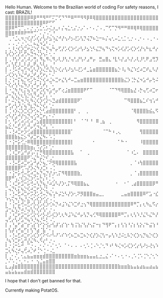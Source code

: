 Hello Human.
Welcome to the Brazilian world of coding
For safety reasons, I cast: BRAZIL!
⣿⣿⣿⣿⣿⣿⣿⡿⠿⡿⠛⠛⠻⠛⠋⠍⡉⢋⠙⠙⠛⠿⠛⠛⠻⠻⡿⠿⢿⣿⣿⣿⣿⣿⣿⣿⣿⣿⣿⣿⣿⣿⣿⣿⣿⣿⣿⣿⣿⣿⣿⣿⣿⣿⣿⣿⣿⣿⣿⣿⣿⠿⠟⠋⠋
⣿⡿⠿⠛⢉⠉⡀⠄⡐⢀⢂⣁⢂⡡⢌⡰⣀⠆⡌⢤⣁⢂⡌⡐⡠⠁⠄⠂⠄⡈⠠⢀⠉⢋⠉⡙⠻⠛⠛⠿⠿⢿⠿⢿⣿⣿⣿⣿⣿⣿⣿⣿⠿⠿⠿⠟⠛⠛⢉⠁⠄⡐⠠⢁⠘
⠉⢀⠐⣈⢄⠲⡐⢎⡜⡡⢎⡔⢣⠜⣢⠱⣌⠚⡜⢢⠜⡢⢜⡡⢣⡙⢬⡙⠦⣑⠒⠦⡌⢤⢂⠤⣁⢂⡁⢂⡐⠠⢀⠂⠄⠠⢀⠐⠠⠀⠄⠠⢀⠂⡐⢈⢄⡁⠦⣌⠲⣡⠃⠄⡈
⡀⢂⠸⡐⢎⡱⣉⠖⡬⡑⢎⡘⠦⡙⢤⠓⡤⢋⡜⡡⢎⡱⢊⡔⢣⠜⣢⢑⠣⣌⡙⢦⠙⢢⢍⠲⡡⢎⡜⡡⢎⡱⢊⡜⢢⠓⣆⠚⡔⢣⢎⡱⢊⡜⣡⢋⠦⣙⠲⢌⡱⢢⠅⢂⠐
⡇⢀⠸⢣⠜⣠⢃⠼⡠⢛⡄⠻⣄⠻⢄⠻⡠⢇⡸⢣⡘⢤⢃⡜⢣⠜⣠⠛⡤⠀⣛⣤⣿⣄⠘⣇⠣⡜⣠⠣⡜⡠⢇⡸⢃⠟⣠⢛⡹⢋⡄⢣⢏⡸⣀⠇⡼⣀⠟⣄⠣⢇⡄⢀⠘
⡇⠠⢘⠥⡚⢤⢋⠲⣡⠣⡜⡱⢌⡚⣌⢣⡑⢎⡔⢣⠜⣢⠣⢜⡡⠚⣀⣥⣶⣿⣿⣿⣿⣿⣿⣦⡑⠸⡄⠳⣌⠱⣊⠴⣉⠞⣄⠣⡜⡡⢎⡱⢢⠱⣌⠚⡴⣈⠞⣠⢋⠖⡄⠂⠌
⡇⡐⢨⠒⡍⢦⡉⢖⡡⢓⠬⡑⢎⠴⣈⠦⣉⠖⣌⢣⠚⠤⣉⣤⣶⣿⣿⣿⣿⣿⣿⣿⣿⣿⣿⣿⣿⣷⣌⡱⢈⡓⣌⠲⣡⠚⡤⢓⠬⡑⢎⡔⢣⠣⣌⠳⡰⢡⠚⡤⢃⠞⡄⠈⠄
⡇⠐⣈⠳⡘⢆⡍⢦⠱⣉⠖⡩⢎⠲⣡⠚⡤⠋⢔⣨⣶⣿⣿⣿⣿⠟⠋⠉⠀⠀⠀⠀⠀⠈⠉⠙⠻⢿⣿⣿⣦⣜⠠⡓⢤⢋⠴⣉⠖⣩⠒⣌⢣⡑⢆⢣⡑⢣⡙⠴⣉⠎⡄⠡⠈
⡇⠂⠬⡑⣍⠲⡘⢆⠳⢌⢎⡱⢊⡕⠢⣙⣴⣾⣿⣿⣿⣿⣿⠟⠁⠀⠀⠀⠀⠀⠀⠀⠀⠀⠀⠀⠀⠀⠉⠻⣿⣿⣿⣦⣁⠎⢲⢡⠚⡤⢋⡔⢣⠜⡌⢦⠙⣆⡙⠦⡑⢎⡄⢁⠂
⡇⢈⠰⡱⢌⡱⣉⢎⡱⢊⠦⡑⢃⣴⣾⣿⣿⣿⣿⣿⣿⣿⠃⢀⠀⠀⡀⠀⠀⠀⠀⠀⠀⠀⠀⠀⠀⠀⠀⠀⠈⢿⣿⣿⣿⣷⣮⣄⠫⢔⠣⡜⣡⠚⡜⢢⡙⢤⢊⠵⣉⠖⡄⠂⠌
⡇⢂⠘⡥⢊⠴⡡⢎⠴⢉⣢⣾⣿⣿⣿⣿⣿⣿⣿⣿⣿⡇⠃⠀⠈⠈⠃⠘⠀⠿⢀⣦⠀⢀⠀⠀⠀⠀⠀⠀⠀⠀⠻⣿⣿⣿⣿⣿⣿⣦⣕⡘⠤⣋⠜⣡⠚⡤⢋⠲⣌⠚⡄⠈⠄
⡇⠠⢘⠴⣉⠖⡱⢊⣴⣿⣿⣿⣿⣿⣿⣿⣿⣿⣿⣿⣿⠁⠀⠀⠀⠀⠀⠀⠀⠀⠀⠈⠉⠓⠰⢀⢄⠀⠀⠀⠀⠀⠀⢻⣿⣿⣿⣿⣿⣿⣿⣿⣷⣦⣍⡢⠙⡴⣉⠖⣌⠳⠄⠡⢈
⡇⠐⢨⠒⡥⢊⡐⠿⢿⣿⣿⣿⣿⣿⣿⣿⣿⣿⣿⣿⣿⡇⠀⠀⠀⠀⠀⠀⠂⠀⠀⠀⠀⠀⠀⠀⠁⠓⠐⠀⠀⠀⠀⠸⣿⣿⣿⣿⣿⣿⣿⣿⣿⣿⣿⣿⣷⣶⡄⠩⡔⡩⠆⢁⠂
⡇⢈⠰⣉⠖⣡⠚⡴⢡⠌⡍⡛⢿⣿⣿⣿⣿⣿⣿⣿⣿⣧⠀⠀⠁⠀⢀⠀⠀⠀⠀⠀⠀⠀⠀⠀⠀⠀⠀⠁⠰⣁⠄⠀⣿⣿⣿⣿⣿⣿⣿⣿⣿⣿⣿⣿⠟⠡⣌⠓⡬⡑⠎⢀⠂
⡇⠠⢘⠤⣋⠴⣉⠖⣡⠚⡴⡑⢦⡈⠝⡻⢿⣿⣿⣿⣿⣿⣧⠀⠀⠀⠀⠀⠀⠀⠀⠀⠀⠀⠀⠀⠀⠀⠀⠀⡀⠈⠰⢳⣿⣿⣿⣿⣿⣿⣿⣿⣿⡿⢋⠡⡜⡱⢌⠳⡰⣉⠆⠠⢈
⡇⠐⢨⠒⡥⢚⠤⣋⠴⣉⠦⡙⢤⡙⡜⡰⢂⡍⠻⢿⣿⣿⣿⣷⡀⠀⠀⠀⠀⠀⠀⠀⠀⠀⠀⠀⠀⠀⠀⠀⡀⠈⢠⣿⣿⣿⣿⣿⣿⣿⡿⠛⢡⡐⢎⡱⢌⡱⢊⠥⡓⡌⠆⡁⢂
⡇⢈⠰⣉⠖⣩⠒⡥⢚⠤⢣⡙⢦⡘⠴⣡⠣⡜⡱⢂⡍⠻⢿⣿⣿⣦⣄⠀⠀⠀⠀⠀⠀⠀⠀⠐⠀⠀⠂⠁⢀⣴⣿⣿⣿⣿⣿⡿⠛⡉⢤⡙⢆⡍⢦⡑⢎⠴⣉⠖⡱⢌⡃⢀⠂
⡇⠠⢘⠤⣋⠴⣉⠖⡩⢜⡡⢚⠤⡙⢦⢡⠓⡬⣑⠣⡜⡱⢂⠝⡻⣿⣿⣿⣶⣤⣀⡀⠀⠀⠀⠀⠀⣀⣤⣶⣿⣿⣿⣿⠿⠋⣡⠐⣎⠱⢢⢍⠲⡘⢦⡘⣌⠲⡡⢎⡱⢊⡔⠠⢈
⡇⠐⢨⠒⡥⢚⠤⣋⠔⡣⢜⡡⢎⡱⢊⠦⡙⠴⣨⠱⣌⠱⣉⠞⣐⢢⠙⢿⣿⣿⣿⣿⣿⣿⣿⣿⣿⣿⣿⣿⠿⠛⡉⡄⢆⠳⣄⠫⡔⣩⠒⣌⢣⡙⠴⡘⢤⢣⡑⢎⡔⢣⠂⡐⠠
⡇⢈⠰⣉⠖⣩⠒⡥⢊⡕⢪⠔⡣⢜⡡⢎⡱⢃⢆⠳⣨⠱⣌⠚⡤⢣⡙⢤⢊⠻⢿⣿⣿⣿⣿⣿⠿⠛⡉⡄⢆⢣⠱⡘⣌⠣⣌⠓⡜⢤⢋⡔⢣⠜⣡⠙⢦⠱⡘⢦⡘⠥⡃⠠⢁
⡇⢠⠘⣤⠋⣴⠉⡖⢡⡎⢱⠊⡕⢪⡔⢣⡼⢡⡎⢱⠂⢳⢨⢱⡌⢣⡜⢢⡍⠒⡆⠙⢻⠟⠉⡄⡆⢣⢱⠘⡌⡆⢣⡕⡌⠓⣬⢱⠘⡆⢣⡼⢡⠚⣤⠋⡆⢣⠙⣴⠈⣧⠁⠂⡄
⡇⠠⢘⠤⣋⠴⣉⠖⡡⢎⡱⢊⠕⠪⠔⠣⠜⠡⠎⠱⢊⠦⣉⠦⣉⠦⡑⢎⡜⡱⢌⢣⠒⡤⢣⠱⣘⠬⣂⠧⡑⢎⡱⢢⡙⢦⡑⢎⡱⡘⢦⠱⣉⠖⣡⠚⡜⣌⠳⢄⠫⡔⠃⡐⠠
⠇⡐⢨⠒⠥⠚⢀⠉⡐⠠⢀⠂⠌⠐⠠⠁⢂⠡⠀⠁⠂⠄⠠⠀⠄⢂⠡⢈⠠⠑⡈⢂⠙⠰⠃⠳⢌⠲⡡⢎⡱⢊⡔⢣⠜⡢⢜⢢⠱⣉⢆⠳⢌⡚⢤⢋⠴⡈⠞⢈⠑⢈⠐⠠⣁
⡇⢀⠂⠌⡀⢂⣄⣦⣤⣶⣶⣶⣾⣿⣿⣿⣿⣿⣿⣿⣿⣿⣶⣷⣶⣶⣦⣤⣤⣆⣐⣀⣌⠠⠁⠂⠄⢂⠐⠠⢀⠡⢈⠡⢈⠑⡈⢂⠑⡈⠌⠡⢈⠐⡀⠂⠄⠐⠀⢢⣈⣤⣶⣿⣿
⣆⣠⣼⣶⣿⣿⣿⣿⣿⣿⣿⣿⣿⣿⣿⣿⣿⣿⣿⣿⣿⣿⣿⣿⣿⣿⣿⣿⣿⣿⣿⣿⣿⣿⣿⣿⣷⣶⣶⣷⣦⣤⣦⣴⣦⣤⣴⣤⣦⣤⣦⣥⣦⣤⣤⣾⣶⣾⣿⣿⣿⣿⣿⣿⣿

I hope that I don't get banned for that.

Currently making PotatOS.
